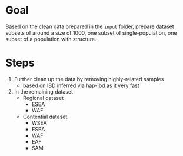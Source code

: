 # Goal

Based on the clean data prepared in the `input` folder, prepare dataset subsets
of around a size of 1000, one subset of single-population, one subset of a
population with structure.

# Steps

1. Further clean up the data by removing highly-related samples
    - based on IBD inferred via hap-ibd as it very fast
2. In the remaining dataset 
    - Regional dataset
        - ESEA
        - WAF
    - Contential dataset 
        - WSEA
        - ESEA
        - WAF
        - EAF
        - SAM


